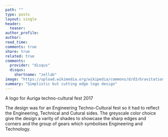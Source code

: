 ```yaml
---
path: ""
type: posts
layout: single
header:
  teaser: 
author_profile: 
author: 
read_time: 
comments: true
share: true
related: true
comments:
  provider: "disqus"
  disqus:
    shortname: "zellab"
image: "https://upload.wikimedia.org/wikipedia/commons/d/d3/Gravitational_Waves_Background.png"
summary: "Simplistic but cutting edge logo design"
---
```


A logo for Auriga techno-cultural fest 2017


The design was for an Engineering Techno-Cultural fest so it had to reflect the Engineering, Technical and Cutural sides. The greyscale color choice give the design a varity of shades to showcase the sharp edges and corners and the group of gears which symbolises Engineering and Technology. 
